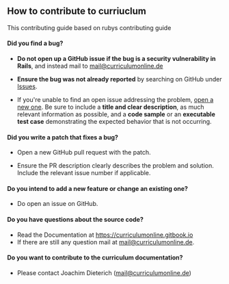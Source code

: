 ## How to contribute to curriuclum
This contributing guide based on rubys contributing guide

#### **Did you find a bug?**

* **Do not open up a GitHub issue if the bug is a security vulnerability
  in Rails**, and instead mail to mail@curriculumonline.de

* **Ensure the bug was not already reported** by searching on GitHub under [Issues](https://github.com/joachimdieterich/curriculum-laravel/issues).

* If you're unable to find an open issue addressing the problem, [open a new one](https://github.com/joachimdieterich/curriculum-laravel/issues/new). Be sure to include a **title and clear description**, as much relevant information as possible, and a **code sample** or an **executable test case** demonstrating the expected behavior that is not occurring.

#### **Did you write a patch that fixes a bug?**

* Open a new GitHub pull request with the patch.

* Ensure the PR description clearly describes the problem and solution. Include the relevant issue number if applicable.

#### **Do you intend to add a new feature or change an existing one?**

* Do open an issue on GitHub. 

#### **Do you have questions about the source code?**

* Read the Documentation at https://curriculumonline.gitbook.io
* If there are still any question mail at mail@curriculumonline.de.

#### **Do you want to contribute to the curriculum documentation?**

* Please contact Joachim Dieterich (mail@curriculumonline.de)
